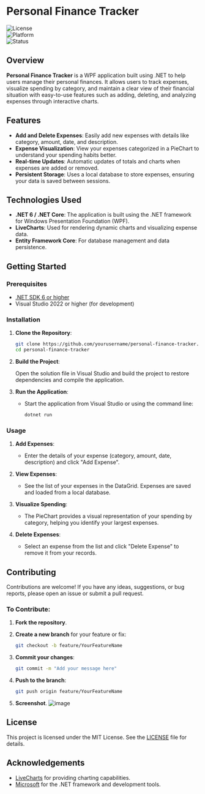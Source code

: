 # Personal Finance Tracker

![License](https://img.shields.io/badge/license-MIT-green)  
![Platform](https://img.shields.io/badge/platform-.NET%20WPF-blue)  
![Status](https://img.shields.io/badge/status-active-brightgreen)

## Overview

**Personal Finance Tracker** is a WPF application built using .NET to help users manage their personal finances. It allows users to track expenses, visualize spending by category, and maintain a clear view of their financial situation with easy-to-use features such as adding, deleting, and analyzing expenses through interactive charts.

## Features

- **Add and Delete Expenses**: Easily add new expenses with details like category, amount, date, and description.
- **Expense Visualization**: View your expenses categorized in a PieChart to understand your spending habits better.
- **Real-time Updates**: Automatic updates of totals and charts when expenses are added or removed.
- **Persistent Storage**: Uses a local database to store expenses, ensuring your data is saved between sessions.

## Technologies Used

- **.NET 6 / .NET Core**: The application is built using the .NET framework for Windows Presentation Foundation (WPF).
- **LiveCharts**: Used for rendering dynamic charts and visualizing expense data.
- **Entity Framework Core**: For database management and data persistence.

## Getting Started

### Prerequisites

- [.NET SDK 6 or higher](https://dotnet.microsoft.com/download)
- Visual Studio 2022 or higher (for development)

### Installation

1. **Clone the Repository**:

    ```bash
    git clone https://github.com/yourusername/personal-finance-tracker.git
    cd personal-finance-tracker
    ```

2. **Build the Project**:

    Open the solution file in Visual Studio and build the project to restore dependencies and compile the application.

3. **Run the Application**:

    - Start the application from Visual Studio or using the command line:

      ```bash
      dotnet run
      ```

### Usage

1. **Add Expenses**:
   - Enter the details of your expense (category, amount, date, description) and click "Add Expense".

2. **View Expenses**:
   - See the list of your expenses in the DataGrid. Expenses are saved and loaded from a local database.

3. **Visualize Spending**:
   - The PieChart provides a visual representation of your spending by category, helping you identify your largest expenses.

4. **Delete Expenses**:
   - Select an expense from the list and click "Delete Expense" to remove it from your records.

## Contributing

Contributions are welcome! If you have any ideas, suggestions, or bug reports, please open an issue or submit a pull request.

### To Contribute:

1. **Fork the repository**.
2. **Create a new branch** for your feature or fix:

    ```bash
    git checkout -b feature/YourFeatureName
    ```

3. **Commit your changes**:

    ```bash
    git commit -m "Add your message here"
    ```

4. **Push to the branch**:

    ```bash
    git push origin feature/YourFeatureName
    ```

5. **Screenshot**.
 ![image](https://github.com/user-attachments/assets/6316d1f9-896e-41bd-902b-836e0139e998)


## License

This project is licensed under the MIT License. See the [LICENSE](LICENSE) file for details.

## Acknowledgements

- [LiveCharts](https://lvcharts.net/) for providing charting capabilities.
- [Microsoft](https://dotnet.microsoft.com/) for the .NET framework and development tools.
